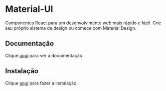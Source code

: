 # Material-UI

Componentes React para um desenvolvimento web mais rápido e fácil. Crie seu próprio sistema de design ou comece com Material Design.

## Documentação

Clique [aqui](https://github.com/mui-org/material-ui) para ver a documentação.

## Instalação

Clique [aqui](https://www.npmjs.com/package/@material-ui/core) para fazer a instalação.